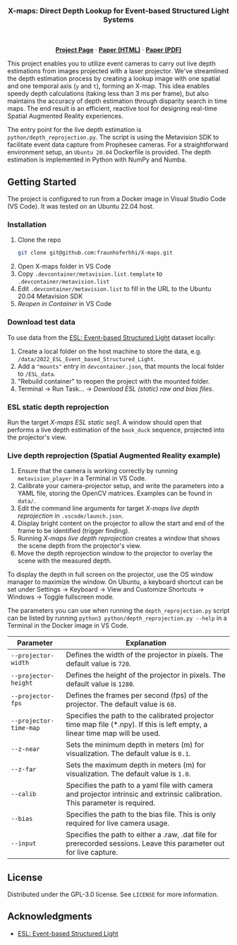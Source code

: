 <!-- Improved compatibility of back to top link: See: https://github.com/othneildrew/Best-README-Template/pull/73 -->
<a name="readme-top"></a>


<!-- PROJECT LOGO -->
<br />
<div align="center">
<!--   <a href="https://github.com/othneildrew/Best-README-Template">
    <img src="images/logo.png" alt="Logo" width="80" height="80">
  </a>
 -->
  <h3 align="center">X-maps: Direct Depth Lookup for Event-based Structured Light Systems</h3>

  <p align="center">
    <!-- <a href="https://github.com/othneildrew/Best-README-Template"><strong>Explore the docs »</strong></a> -->
    <br />
    <br />
    <a href="https://fraunhoferhhi.github.io/X-maps/"><strong>Project Page</strong></a>
    ·
    <a href="https://fraunhoferhhi.github.io/X-maps/paper-html/x-maps-direct-depth-lookup-for-event-based-structured-light-systems.html" target="_blank"><strong>Paper (HTML)</strong></a>
    ·
    <a href="https://tub-rip.github.io/eventvision2023/papers/2023CVPRW_X-Maps_Direct_Depth_Lookup_for_Event-based_Structured_Light_Systems.pdf" target="_blank"><strong>Paper (PDF)</strong></a>
  </p>

</div>

This project enables you to utilize event cameras to carry out live depth estimations from images projected with a laser projector. We've streamlined the depth estimation process by creating a lookup image with one spatial and one temporal axis (`y` and `t`), forming an X-map. This idea enables speedy depth calculations (taking less than 3 ms per frame), but also maintains the accuracy of depth estimation through disparity search in time maps. The end result is an efficient, reactive tool for designing real-time Spatial Augmented Reality experiences.

The entry point for the live depth estimation is `python/depth_reprojection.py`. The script is using the Metavision SDK to facilitate event data capture from Prophesee cameras. For a straightforward environment setup, an `Ubuntu 20.04` Dockerfile is provided. The depth estimation is implemented in Python with NumPy and Numba.


<!-- ABOUT THE PROJECT -->
<!-- ## About The Project

[![Product Name Screen Shot][product-screenshot]](https://example.com)

There are many great README templates available on GitHub; however, I didn't find one that really suited my needs so I created this enhanced one. I want to create a README template so amazing that it'll be the last one you ever need -- I think this is it.

Here's why:
* Your time should be focused on creating something amazing. A project that solves a problem and helps others
* You shouldn't be doing the same tasks over and over like creating a README from scratch
* You should implement DRY principles to the rest of your life :smile:

Of course, no one template will serve all projects since your needs may be different. So I'll be adding more in the near future. You may also suggest changes by forking this repo and creating a pull request or opening an issue. Thanks to all the people have contributed to expanding this template!

Use the `BLANK_README.md` to get started.

<p align="right">(<a href="#readme-top">back to top</a>)</p>
 -->



## Getting Started

The project is configured to run from a Docker image in Visual Studio Code (VS Code). It was tested on an Ubuntu 22.04 host.

### Installation

1. Clone the repo
   ```sh
   git clone git@github.com:fraunhoferhhi/X-maps.git
   ```
2. Open X-maps folder in VS Code
3. Copy `.devcontainer/metavision.list.template` to `.devcontainer/metavision.list`
4. Edit `.devcontainer/metavision.list` to fill in the URL to the Ubuntu 20.04 Metavision SDK
4. *Reopen in Container* in VS Code

<!-- <p align="right">(<a href="#readme-top">back to top</a>)</p> -->

### Download test data

To use data from the [ESL: Event-based Structured Light](https://rpg.ifi.uzh.ch/esl.html) dataset locally:

1. Create a local folder on the host machine to store the data, e.g. `/data/2022_ESL_Event_based_Structured_Light`.
2. Add a `"mounts"` entry in `devcontainer.json`, that mounts the local folder to `/ESL_data`.
3. "Rebuild container" to reopen the project with the mounted folder.
4. Terminal &rarr; Run Task... &rarr; *Download ESL (static) raw and bias files*.

### ESL static depth reprojection

Run the target *X-maps ESL static seq1*. A window should open that performs a live depth estimation of the `book_duck` sequence, projected into the projector's view.

### Live depth reprojection (Spatial Augmented Reality example)

1. Ensure that the camera is working correctly by running `metavision_player` in a Terminal in VS Code.
2. Calibrate your camera-projector setup, and write the parameters into a YAML file, storing the OpenCV matrices. Examples can be found in `data/`.
3. Edit the command line arguments for target *X-maps live depth reprojection* in `.vscode/launch.json`.
4. Display bright content on the projector to allow the start and end of the frame to be identified (trigger finding).
5. Running *X-maps live depth reprojection* creates a window that shows the scene depth from the projector's view.
6. Move the depth reprojection window to the projector to overlay the scene with the measured depth.

To display the depth in full screen on the projector, use the OS window manager to maximize the window. On Ubuntu, a keyboard shortcut can be set under Settings &rarr; Keyboard &rarr; View and Customize Shortcuts &rarr; Windows &rarr; Toggle fullscreen mode.

The parameters you can use when running the `depth_reprojection.py` script can be listed by running `python3 python/depth_reprojection.py --help` in a Terminal in the Docker image in VS Code.

| Parameter  | Explanation |
| ------------- | ------------- |
| `--projector-width`  | Defines the width of the projector in pixels. The default value is `720`.  |
| `--projector-height`  | Defines the height of the projector in pixels. The default value is `1280`.  |
| `--projector-fps`  | Defines the frames per second (fps) of the projector. The default value is `60`.  |
| `--projector-time-map`  | Specifies the path to the calibrated projector time map file (*.npy). If this is left empty, a linear time map will be used. |
| `--z-near`  | Sets the minimum depth in meters (m) for visualization. The default value is `0.1`. |
| `--z-far`  | Sets the maximum depth in meters (m) for visualization. The default value is `1.0`. |
| `--calib`  | Specifies the path to a yaml file with camera and projector intrinsic and extrinsic calibration. This parameter is required. |
| `--bias`  | Specifies the path to the bias file. This is only required for live camera usage. |
| `--input`  | Specifies the path to either a .raw, .dat file for prerecorded sessions. Leave this parameter out for live capture. |


<!-- ## Technical details -->

<!-- USAGE EXAMPLES -->
<!-- ## Usage

Use this space to show useful examples of how a project can be used. Additional screenshots, code examples and demos work well in this space. You may also link to more resources.

_For more examples, please refer to the [Documentation](https://example.com)_

<p align="right">(<a href="#readme-top">back to top</a>)</p>
 -->


<!-- ROADMAP -->
<!-- ## Roadmap

- [x] Add Changelog
- [x] Add back to top links
- [ ] Add Additional Templates w/ Examples
- [ ] Add "components" document to easily copy & paste sections of the readme
- [ ] Multi-language Support
    - [ ] Chinese
    - [ ] Spanish

See the [open issues](https://github.com/othneildrew/Best-README-Template/issues) for a full list of proposed features (and known issues).

<p align="right">(<a href="#readme-top">back to top</a>)</p>

 -->

## License

Distributed under the GPL-3.0 license. See `LICENSE` for more information.


<!-- CONTACT -->
<!-- ## Contact

Your Name - [@your_twitter](https://twitter.com/your_username) - email@example.com

Project Link: [https://github.com/your_username/repo_name](https://github.com/your_username/repo_name)

<p align="right">(<a href="#readme-top">back to top</a>)</p>

 -->

## Acknowledgments

* [ESL: Event-based Structured Light](https://github.com/uzh-rpg/ESL)


<!-- MARKDOWN LINKS & IMAGES -->
<!-- https://www.markdownguide.org/basic-syntax/#reference-style-links -->
[contributors-shield]: https://img.shields.io/github/contributors/othneildrew/Best-README-Template.svg?style=for-the-badge
[contributors-url]: https://github.com/othneildrew/Best-README-Template/graphs/contributors
[forks-shield]: https://img.shields.io/github/forks/othneildrew/Best-README-Template.svg?style=for-the-badge
[forks-url]: https://github.com/othneildrew/Best-README-Template/network/members
[stars-shield]: https://img.shields.io/github/stars/othneildrew/Best-README-Template.svg?style=for-the-badge
[stars-url]: https://github.com/othneildrew/Best-README-Template/stargazers
[issues-shield]: https://img.shields.io/github/issues/othneildrew/Best-README-Template.svg?style=for-the-badge
[issues-url]: https://github.com/othneildrew/Best-README-Template/issues
[license-shield]: https://img.shields.io/github/license/othneildrew/Best-README-Template.svg?style=for-the-badge
[license-url]: https://github.com/othneildrew/Best-README-Template/blob/master/LICENSE.txt
[linkedin-shield]: https://img.shields.io/badge/-LinkedIn-black.svg?style=for-the-badge&logo=linkedin&colorB=555
[linkedin-url]: https://linkedin.com/in/othneildrew
[product-screenshot]: images/screenshot.png
[Next.js]: https://img.shields.io/badge/next.js-000000?style=for-the-badge&logo=nextdotjs&logoColor=white
[Next-url]: https://nextjs.org/
[React.js]: https://img.shields.io/badge/React-20232A?style=for-the-badge&logo=react&logoColor=61DAFB
[React-url]: https://reactjs.org/
[Vue.js]: https://img.shields.io/badge/Vue.js-35495E?style=for-the-badge&logo=vuedotjs&logoColor=4FC08D
[Vue-url]: https://vuejs.org/
[Angular.io]: https://img.shields.io/badge/Angular-DD0031?style=for-the-badge&logo=angular&logoColor=white
[Angular-url]: https://angular.io/
[Svelte.dev]: https://img.shields.io/badge/Svelte-4A4A55?style=for-the-badge&logo=svelte&logoColor=FF3E00
[Svelte-url]: https://svelte.dev/
[Laravel.com]: https://img.shields.io/badge/Laravel-FF2D20?style=for-the-badge&logo=laravel&logoColor=white
[Laravel-url]: https://laravel.com
[Bootstrap.com]: https://img.shields.io/badge/Bootstrap-563D7C?style=for-the-badge&logo=bootstrap&logoColor=white
[Bootstrap-url]: https://getbootstrap.com
[JQuery.com]: https://img.shields.io/badge/jQuery-0769AD?style=for-the-badge&logo=jquery&logoColor=white
[JQuery-url]: https://jquery.com 
